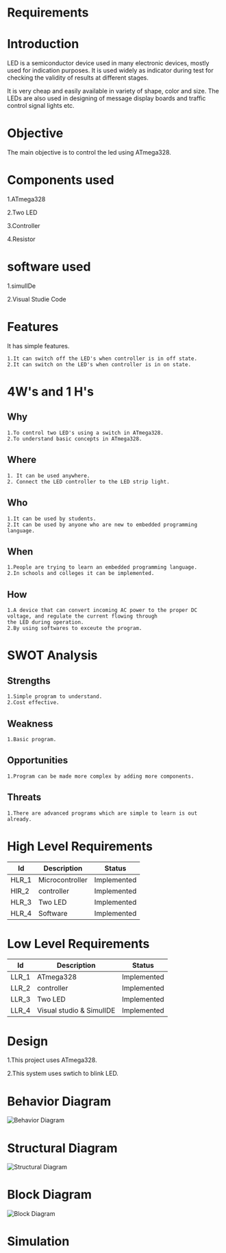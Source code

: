 # Requirements
# Introduction
  LED is a semiconductor device used in many electronic devices, mostly used for indication purposes. It is used widely as indicator during test for checking the validity of results at different stages.

It is very cheap and easily available in variety of shape, color and size. The LEDs are also used in designing of message display boards and traffic control signal lights etc.
# Objective
   The main objective is to control the led using ATmega328.
# Components used
1.ATmega328   

2.Two LED 

3.Controller

4.Resistor
# software used
1.simulIDe

2.Visual Studie Code


# Features
   It has simple features.
       
    1.It can switch off the LED's when controller is in off state.
    2.It can switch on the LED's when controller is in on state.
# 4W's and 1 H's
   ## Why
    1.To control two LED's using a switch in ATmega328.
    2.To understand basic concepts in ATmega328.
   ## Where
    1. It can be used anywhere.
    2. Connect the LED controller to the LED strip light.
   ## Who
    1.It can be used by students.
    2.It can be used by anyone who are new to embedded programming language.
   ## When
    1.People are trying to learn an embedded programming language.
    2.In schools and colleges it can be implemented.
   ## How
    1.A device that can convert incoming AC power to the proper DC voltage, and regulate the current flowing through
    the LED during operation.
    2.By using softwares to exceute the program.
    
# SWOT Analysis
   ## Strengths
    1.Simple program to understand.
    2.Cost effective.
   ## Weakness
    1.Basic program.
   ## Opportunities
    1.Program can be made more complex by adding more components.
   ## Threats
    1.There are advanced programs which are simple to learn is out already.
# High Level Requirements
| Id    	| Description     	| Status      	|
|-------	|-----------------	|-------------	|
| HLR_1 	| Microcontroller 	| Implemented 	|
| HlR_2 	| controller        | Implemented 	|
| HLR_3 	| Two LED         	| Implemented 	|
| HLR_4 	| Software        	| Implemented 	|
# Low Level Requirements
| Id    	| Description              	| Status      	|
|-------	|--------------------------	|-------------	|
| LLR_1 	| ATmega328                	| Implemented 	|
| LLR_2 	| controller               	| Implemented 	|
| LLR_3 	| Two LED                  	| Implemented 	|
| LLR_4 	| Visual studio & SimulIDE 	| Implemented 	|

# Design
1.This project uses ATmega328.
 
2.This system uses swtich to blink LED.

# Behavior Diagram
![Behavior Diagram](https://user-images.githubusercontent.com/94450629/144365752-daf119ac-7681-4c36-b8d0-be3bf86e8102.jpeg)
# Structural Diagram
![Structural Diagram](https://user-images.githubusercontent.com/94450629/144365791-074fe81e-f995-4336-9d72-a63a8dc2043e.jpeg)
# Block Diagram
![Block Diagram](https://user-images.githubusercontent.com/94450629/144365818-23711a6b-0e17-4b6d-ae23-a79719deb60d.jpeg)
# Simulation
